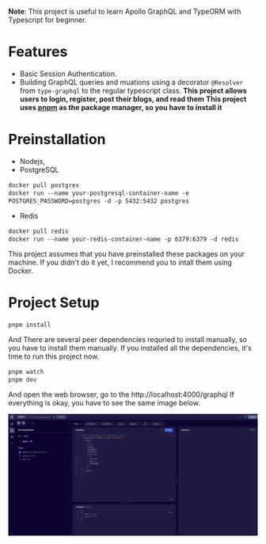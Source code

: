 **Note**: This project is useful to learn Apollo GraphQL and TypeORM with Typescript for beginner.

# Features

- Basic Session Authentication.
- Building GraphQL queries and muations using a decorator `@Resolver` from `type-graphql` to the regular typescript class.
  **This project allows users to login, register, post their blogs, and read them**
  **This project uses [pnpm](https://pnpm.io/) as the package manager, so you have to install it**

# Preinstallation

- Nodejs,
- PostgreSQL

```shell
docker pull postgres
docker run --name your-postgresql-container-name -e POSTGRES_PASSWORD=postgres -d -p 5432:5432 postgres
```

- Redis

```shell
docker pull redis
docker run --name your-redis-container-name -p 6379:6379 -d redis
```

This project assumes that you have preinstalled these packages on your machine.
If you didn't do it yet, I recommend you to intall them using Docker.

# Project Setup

```shell
pnpm install
```

And There are several peer dependencies requried to install manually, so you have to install them manually.
If you installed all the dependencies, it's time to run this project now.

```shell
pnpm watch
pnpm dev
```

And open the web browser, go to the http://localhost:4000/graphql
If everything is okay, you have to see the same image below.

![Apollo Studio](./_images/apollo-studio.png "AnVIL Portal Image!")

